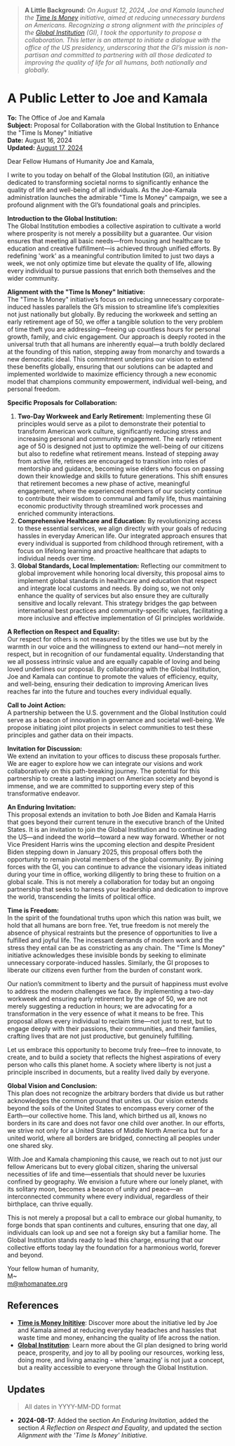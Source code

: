 > **A Little Background:** *On August 12, 2024, Joe and Kamala launched the [Time Is Money](https://www.whitehouse.gov/briefing-room/statements-releases/2024/08/12/fact-sheet-biden-harris-administration-launches-new-effort-to-crack-down-on-everyday-headaches-and-hassles-that-waste-americans-time-and-money/) initiative, aimed at reducing unnecessary burdens on Americans. Recognizing a strong alignment with the principles of the [Global Institution](https://whomanatee.org) (GI), I took the opportunity to propose a collaboration. This letter is an attempt to initiate a dialogue with the office of the US presidency, underscoring that the GI’s mission is non-partisan and committed to partnering with all those dedicated to improving the quality of life for all humans, both nationally and globally.*

# A Public Letter to Joe and Kamala

**To:** The Office of Joe and Kamala  
**Subject:** Proposal for Collaboration with the Global Institution to Enhance the "Time Is Money" Initiative  
**Date:** August 16, 2024  
**Updated:** [August 17, 2024](#updates)

Dear Fellow Humans of Humanity Joe and Kamala,

I write to you today on behalf of the Global Institution (GI), an initiative dedicated to transforming societal norms to significantly enhance the quality of life and well-being of all individuals. As the Joe-Kamala administration launches the admirable "Time Is Money" campaign, we see a profound alignment with the GI’s foundational goals and principles.

**Introduction to the Global Institution:**  
The Global Institution embodies a collective aspiration to cultivate a world where prosperity is not merely a possibility but a guarantee. Our vision ensures that meeting all basic needs—from housing and healthcare to education and creative fulfillment—is achieved through unified efforts. By redefining 'work' as a meaningful contribution limited to just two days a week, we not only optimize time but elevate the quality of life, allowing every individual to pursue passions that enrich both themselves and the wider community.

**Alignment with the "Time Is Money" Initiative:**  
The "Time Is Money" initiative’s focus on reducing unnecessary corporate-induced hassles parallels the GI’s mission to streamline life’s complexities not just nationally but globally. By reducing the workweek and setting an early retirement age of 50, we offer a tangible solution to the very problem of time theft you are addressing—freeing up countless hours for personal growth, family, and civic engagement. Our approach is deeply rooted in the universal truth that all humans are inherently equal—a truth boldly declared at the founding of this nation, stepping away from monarchy and towards a new democratic ideal. This commitment underpins our vision to extend these benefits globally, ensuring that our solutions can be adapted and implemented worldwide to maximize efficiency through a new economic model that champions community empowerment, individual well-being, and personal freedom.

**Specific Proposals for Collaboration:**  
1. **Two-Day Workweek and Early Retirement:** Implementing these GI principles would serve as a pilot to demonstrate their potential to transform American work culture, significantly reducing stress and increasing personal and community engagement. The early retirement age of 50 is designed not just to optimize the well-being of our citizens but also to redefine what retirement means. Instead of stepping away from active life, retirees are encouraged to transition into roles of mentorship and guidance, becoming wise elders who focus on passing down their knowledge and skills to future generations. This shift ensures that retirement becomes a new phase of active, meaningful engagement, where the experienced members of our society continue to contribute their wisdom to communal and family life, thus maintaining economic productivity through streamlined work processes and enriched community interactions.
2. **Comprehensive Healthcare and Education:** By revolutionizing access to these essential services, we align directly with your goals of reducing hassles in everyday American life. Our integrated approach ensures that every individual is supported from childhood through retirement, with a focus on lifelong learning and proactive healthcare that adapts to individual needs over time.
3. **Global Standards, Local Implementation:** Reflecting our commitment to global improvement while honoring local diversity, this proposal aims to implement global standards in healthcare and education that respect and integrate local customs and needs. By doing so, we not only enhance the quality of services but also ensure they are culturally sensitive and locally relevant. This strategy bridges the gap between international best practices and community-specific values, facilitating a more inclusive and effective implementation of GI principles worldwide.

**A Reflection on Respect and Equality:**  
Our respect for others is not measured by the titles we use but by the warmth in our voice and the willingness to extend our hand—not merely in respect, but in recognition of our fundamental equality. Understanding that we all possess intrinsic value and are equally capable of loving and being loved underlines our proposal. By collaborating with the Global Institution, Joe and Kamala can continue to promote the values of efficiency, equity, and well-being, ensuring their dedication to improving American lives reaches far into the future and touches every individual equally.

**Call to Joint Action:**  
A partnership between the U.S. government and the Global Institution could serve as a beacon of innovation in governance and societal well-being. We propose initiating joint pilot projects in select communities to test these principles and gather data on their impacts.

**Invitation for Discussion:**  
We extend an invitation to your offices to discuss these proposals further. We are eager to explore how we can integrate our visions and work collaboratively on this path-breaking journey. The potential for this partnership to create a lasting impact on American society and beyond is immense, and we are committed to supporting every step of this transformative endeavor.

**An Enduring Invitation:**  
This proposal extends an invitation to both Joe Biden and Kamala Harris that goes beyond their current tenure in the executive branch of the United States. It is an invitation to join the Global Institution and to continue leading the US—and indeed the world—toward a new way forward. Whether or not Vice President Harris wins the upcoming election and despite President Biden stepping down in January 2025, this proposal offers both the opportunity to remain pivotal members of the global community. By joining forces with the GI, you can continue to advance the visionary ideas initiated during your time in office, working diligently to bring these to fruition on a global scale. This is not merely a collaboration for today but an ongoing partnership that seeks to harness your leadership and dedication to improve the world, transcending the limits of political office.

**Time is Freedom:**  
In the spirit of the foundational truths upon which this nation was built, we hold that all humans are born free. Yet, true freedom is not merely the absence of physical restraints but the presence of opportunities to live a fulfilled and joyful life. The incessant demands of modern work and the stress they entail can be as constricting as any chain. The "Time Is Money" initiative acknowledges these invisible bonds by seeking to eliminate unnecessary corporate-induced hassles. Similarly, the GI proposes to liberate our citizens even further from the burden of constant work.

Our nation’s commitment to liberty and the pursuit of happiness must evolve to address the modern challenges we face. By implementing a two-day workweek and ensuring early retirement by the age of 50, we are not merely suggesting a reduction in hours; we are advocating for a transformation in the very essence of what it means to be free. This proposal allows every individual to reclaim time—not just to rest, but to engage deeply with their passions, their communities, and their families, crafting lives that are not just productive, but genuinely fulfilling.

Let us embrace this opportunity to become truly free—free to innovate, to create, and to build a society that reflects the highest aspirations of every person who calls this planet home. A society where liberty is not just a principle inscribed in documents, but a reality lived daily by everyone.

**Global Vision and Conclusion:**  
This plan does not recognize the arbitrary borders that divide us but rather acknowledges the common ground that unites us. Our vision extends beyond the soils of the United States to encompass every corner of the Earth—our collective home. This land, which birthed us all, knows no borders in its care and does not favor one child over another. In our efforts, we strive not only for a United States of Middle North America but for a united world, where all borders are bridged, connecting all peoples under one shared sky.

With Joe and Kamala championing this cause, we reach out to not just our fellow Americans but to every global citizen, sharing the universal necessities of life and time—essentials that should never be luxuries confined by geography. We envision a future where our lonely planet, with its solitary moon, becomes a beacon of unity and peace—an interconnected community where every individual, regardless of their birthplace, can thrive equally.

This is not merely a proposal but a call to embrace our global humanity, to forge bonds that span continents and cultures, ensuring that one day, all individuals can look up and see not a foreign sky but a familiar home. The Global Institution stands ready to lead this charge, ensuring that our collective efforts today lay the foundation for a harmonious world, forever and beyond.

Your fellow human of humanity,  
M~  
m@whomanatee.org


## References
- [**Time is Money Inititive**](https://www.whitehouse.gov/briefing-room/statements-releases/2024/08/12/fact-sheet-biden-harris-administration-launches-new-effort-to-crack-down-on-everyday-headaches-and-hassles-that-waste-americans-time-and-money/): Discover more about the initiative led by Joe and Kamala aimed at reducing everyday headaches and hassles that waste time and money, enhancing the quality of life across the nation.
- [**Global Institution**](https://whomanatee.org): Learn more about the GI plan designed to bring world peace, prosperity, and joy to all by pooling our resources, working less, doing more, and living amazing - where 'amazing' is not just a concept, but a reality accessible to everyone through the Global Institution.


## Updates
> All dates in YYYY-MM-DD format
- **2024-08-17**: Added the section *An Enduring Invitation*, added the section *A Reflection on Respect and Equality*, and updated the section *Alignment with the 'Time Is Money' Initiative.*

